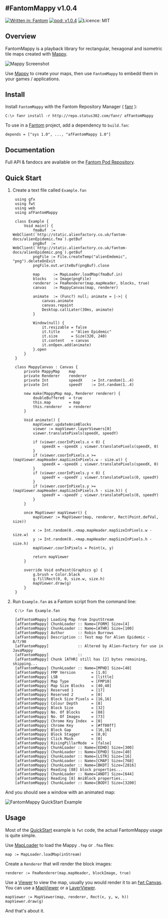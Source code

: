#FantomMappy v1.0.4
---
[![Written in: Fantom](http://img.shields.io/badge/written%20in-Fantom-lightgray.svg)](http://fantom.org/)
[![pod: v1.0.4](http://img.shields.io/badge/pod-v1.0.4-yellow.svg)](http://www.fantomfactory.org/pods/afFantomMappy)
![Licence: MIT](http://img.shields.io/badge/licence-MIT-blue.svg)

## Overview

FantomMappy is a playback library for rectangular, hexagonal and isometric tile maps created with [Mappy](http://tilemap.co.uk/mappy.php).

![Mappy Screenshot](http://pods.fantomfactory.org/pods/afFantomMappy/doc/mappy.png)

Use [Mappy](http://tilemap.co.uk/mappy.php) to create your maps, then use `FantomMappy` to embedd them in your games / applications.

## Install

Install `FantomMappy` with the Fantom Repository Manager ( [fanr](http://fantom.org/doc/docFanr/Tool.html#install) ):

    C:\> fanr install -r http://repo.status302.com/fanr/ afFantomMappy

To use in a [Fantom](http://fantom.org/) project, add a dependency to `build.fan`:

    depends = ["sys 1.0", ..., "afFantomMappy 1.0"]

## Documentation

Full API & fandocs are available on the [Fantom Pod Repository](http://pods.fantomfactory.org/pods/afFantomMappy/).

## Quick Start

1. Create a text file called `Example.fan`

        using gfx
        using fwt
        using web
        using afFantomMappy
        
        class Example {
            Void main() {
                fmaBuf  := WebClient(`http://static.alienfactory.co.uk/fantom-docs/alienEpidemic.fma`).getBuf
                pngBuf  := WebClient(`http://static.alienfactory.co.uk/fantom-docs/alienEpidemic.png`).getBuf
                pngFile := File.createTemp("alienEmdemic", "png").deleteOnExit
                pngFile.out.writeBuf(pngBuf).close
        
                map      := MapLoader.loadMap(fmaBuf.in)
                blocks   := Image(pngFile)
                renderer := FmaRenderer(map.mapHeader, blocks, true)
                canvas   := MappyCanvas(map, renderer)
        
                animate  := (Func?) null; animate = |->| {
                    canvas.animate
                    canvas.repaint
                    Desktop.callLater(30ms, animate)
                }
        
                Window(null) {
                    it.resizable = false
                    it.title     = "Alien Epidemic"
                    it.size      = Size(320, 240)
                    it.content   = canvas
                    it.onOpen.add(animate)
                }.open
            }
        }
        
        class MappyCanvas : Canvas {
            private MappyMap    map
            private Renderer    renderer
            private Int         speedX    := Int.random(1..4)
            private Int         speedY    := Int.random(1..4)
        
            new make(MappyMap map, Renderer renderer) {
                doubleBuffered  = true
                this.map        = map
                this.renderer   = renderer
            }
        
            Void animate() {
                mapViewer.updateAnimBlocks
                viewer := mapViewer.layerViewers[0]
                viewer.translatePixels(speedX, speedY)
        
                if (viewer.coorInPixels.x < 0) {
                    speedX = -speedX ; viewer.translatePixels(speedX, 0)
                }
                if (viewer.coorInPixels.x >= (mapViewer.mapHeader.mapSizeInPixels.w - size.w)) {
                    speedX = -speedX ; viewer.translatePixels(speedX, 0)
                }
                if (viewer.coorInPixels.y < 0) {
                    speedY = -speedY ; viewer.translatePixels(0, speedY)
                }
                if (viewer.coorInPixels.y >= (mapViewer.mapHeader.mapSizeInPixels.h - size.h)) {
                    speedY = -speedY ; viewer.translatePixels(0, speedY)
                }
            }
        
            once MapViewer mapViewer() {
                mapViewer := MapViewer(map, renderer, Rect(Point.defVal, size))
        
                x := Int.random(0..<map.mapHeader.mapSizeInPixels.w - size.w)
                y := Int.random(0..<map.mapHeader.mapSizeInPixels.h - size.h)
                mapViewer.coorInPixels = Point(x, y)
        
                return mapViewer
            }
        
            override Void onPaint(Graphics g) {
                g.brush = Color.black
                g.fillRect(0, 0, size.w, size.h)
                mapViewer.draw(g)
            }
        }


2. Run `Example.fan` as a Fantom script from the command line:

        C:\> fan Example.fan
        
        [afFantomMappy] Loading Map from InputStream
        [afFantomMappy] ChunkLoader :: Name=[FORM] Size=[4]
        [afFantomMappy] ChunkLoader :: Name=[ATHR] Size=[100]
        [afFantomMappy] Author      :: Robin Burrows
        [afFantomMappy] Description :: Test map for Alien Epidemic - 8/7/98
        [afFantomMappy]             :: Altered by Alien-Factory for use in JavaMappy
        [afFantomMappy]             ::
        [afFantomMappy] Chunk [ATHR] still has [2] bytes remaining, skipping...
        [afFantomMappy] ChunkLoader :: Name=[MPHD] Size=[40]
        [afFantomMappy] FMP Version       = [1.0]
        [afFantomMappy] LSB               = [little]
        [afFantomMappy] Map Type          = [FMP10]
        [afFantomMappy] Map Size Blocks   = [40,40]
        [afFantomMappy] Reserved 1        = [17]
        [afFantomMappy] Reserved 2        = [0]
        [afFantomMappy] Block Size Pixels = [16,16]
        [afFantomMappy] Colour Depth      = [8]
        [afFantomMappy] Block Size        = [32]
        [afFantomMappy] No. Of Blocks     = [88]
        [afFantomMappy] No. Of Images     = [73]
        [afFantomMappy] Chrome Key Index  = [0]
        [afFantomMappy] Chrome Key        = [#ff00ff]
        [afFantomMappy] Block Gap         = [16,16]
        [afFantomMappy] Block Stagger     = [0,0]
        [afFantomMappy] Click Mask        = [0]
        [afFantomMappy] RisingPillarMode  = [false]
        [afFantomMappy] ChunkLoader :: Name=[EDHD] Size=[300]
        [afFantomMappy] ChunkLoader :: Name=[EPHD] Size=[40]
        [afFantomMappy] ChunkLoader :: Name=[LSTR] Size=[16]
        [afFantomMappy] ChunkLoader :: Name=[CMAP] Size=[768]
        [afFantomMappy] ChunkLoader :: Name=[BKDT] Size=[2816]
        [afFantomMappy] Reading [88] block properties...
        [afFantomMappy] ChunkLoader :: Name=[ANDT] Size=[644]
        [afFantomMappy] Reading [8] AniBlock properties...
        [afFantomMappy] ChunkLoader :: Name=[BODY] Size=[3200]



And you should see a window with an animated map:

![FantomMappy QuickStart Example](http://pods.fantomfactory.org/pods/afFantomMappy/doc/quickStart.png)

## Usage

Most of the [QuickStart](#quickStart) example is `fwt` code, the actual FantomMappy usage is quite simple.

Use [MapLoader](http://pods.fantomfactory.org/pods/afFantomMappy/api/MapLoader) to load the Mappy `.fmp` or `.fma` files:

    map := MapLoader.loadMap(inStream)

Create a `Renderer` that will render the block images:

    renderer := FmaRenderer(map.mapHeader, blockImage, true)

Use a [Viewer](http://pods.fantomfactory.org/pods/afFantomMappy/api/Viewer) to view the map, usually you would render it to an [fwt Canvas](http://fantom.org/doc/fwt/Canvas.html). You can use a [MapViewer](http://pods.fantomfactory.org/pods/afFantomMappy/api/MapViewer) or a [LayerViewer](http://pods.fantomfactory.org/pods/afFantomMappy/api/LayerViewer).

    mapViewer := MapViewer(map, renderer, Rect(x, y, w, h))
    mapViewer.draw(g)

And that's about it.

